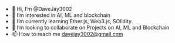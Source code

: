 - 👋 Hi, I’m @DaveJay3002
- 👀 I’m interested in AI, ML and blockchain
- 🌱 I’m currently learning Ether.js, Web3.js, SOlidity. 
- 💞️ I’m looking to collaborate on Projects on AI, ML and Blockchain
- 📫 How to reach me davejay3002@gmail.com

<!---
DaveJay3002/DaveJay3002 is a ✨ special ✨ repository because its `README.md` (this file) appears on your GitHub profile.
You can click the Preview link to take a look at your changes.
--->
